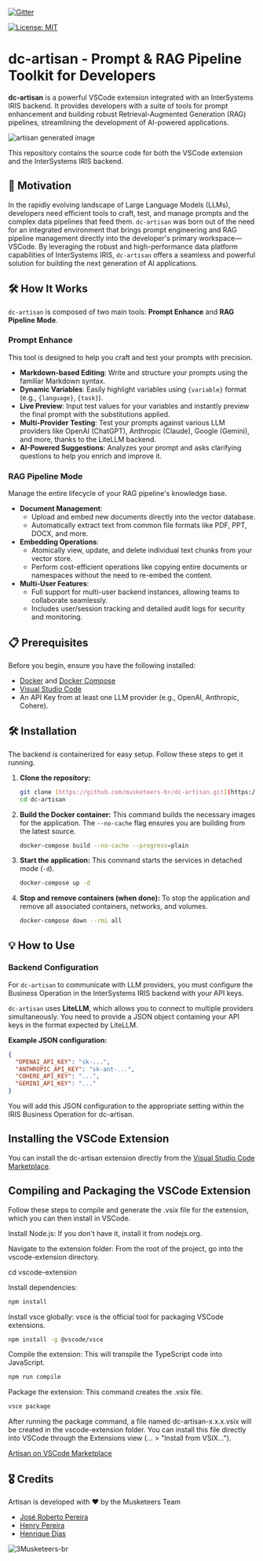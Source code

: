 [![Gitter](https://img.shields.io/badge/Available%20on-Intersystems%20Open%20Exchange-00b2a9.svg)](https://openexchange.intersystems.com/package/dc-artisan)

[![License: MIT](https://img.shields.io/badge/License-MIT-blue.svg?style=flat&logo=AdGuard)](LICENSE)

# dc-artisan - Prompt & RAG Pipeline Toolkit for Developers

**dc-artisan** is a powerful VSCode extension integrated with an InterSystems IRIS backend. It provides developers with a suite of tools for prompt enhancement and building robust Retrieval-Augmented Generation (RAG) pipelines, streamlining the development of AI-powered applications.

![artisan generated image](./assets/artisan_generated_image.png)

This repository contains the source code for both the VSCode extension and the InterSystems IRIS backend.

## 🚀 Motivation

In the rapidly evolving landscape of Large Language Models (LLMs), developers need efficient tools to craft, test, and manage prompts and the complex data pipelines that feed them. `dc-artisan` was born out of the need for an integrated environment that brings prompt engineering and RAG pipeline management directly into the developer's primary workspace—VSCode. By leveraging the robust and high-performance data platform capabilities of InterSystems IRIS, `dc-artisan` offers a seamless and powerful solution for building the next generation of AI applications.

## 🛠️ How It Works

`dc-artisan` is composed of two main tools: **Prompt Enhance** and **RAG Pipeline Mode**.

### Prompt Enhance

This tool is designed to help you craft and test your prompts with precision.

* **Markdown-based Editing**: Write and structure your prompts using the familiar Markdown syntax.
* **Dynamic Variables**: Easily highlight variables using `{variable}` format (e.g., `{language}`, `{task}`).
* **Live Preview**: Input test values for your variables and instantly preview the final prompt with the substitutions applied.
* **Multi-Provider Testing**: Test your prompts against various LLM providers like OpenAI (ChatGPT), Anthropic (Claude), Google (Gemini), and more, thanks to the LiteLLM backend.
* **AI-Powered Suggestions**: Analyzes your prompt and asks clarifying questions to help you enrich and improve it.

### RAG Pipeline Mode

Manage the entire lifecycle of your RAG pipeline's knowledge base.

* **Document Management**:
  * Upload and embed new documents directly into the vector database.
  * Automatically extract text from common file formats like PDF, PPT, DOCX, and more.
* **Embedding Operations**:
  * Atomically view, update, and delete individual text chunks from your vector store.
  * Perform cost-efficient operations like copying entire documents or namespaces without the need to re-embed the content.
* **Multi-User Features**:
  * Full support for multi-user backend instances, allowing teams to collaborate seamlessly.
  * Includes user/session tracking and detailed audit logs for security and monitoring.

## 📋 Prerequisites

Before you begin, ensure you have the following installed:

* [Docker](https://www.docker.com/get-started) and [Docker Compose](https://docs.docker.com/compose/install/)
* [Visual Studio Code](https://code.visualstudio.com/)
* An API Key from at least one LLM provider (e.g., OpenAI, Anthropic, Cohere).

## 🛠️ Installation

The backend is containerized for easy setup. Follow these steps to get it running.

1.  **Clone the repository:**
    ```bash
    git clone [https://github.com/musketeers-br/dc-artisan.git](https://github.com/musketeers-br/dc-artisan.git)
    cd dc-artisan
    ```

2.  **Build the Docker container:**
    This command builds the necessary images for the application. The `--no-cache` flag ensures you are building from the latest source.
    ```bash
    docker-compose build --no-cache --progress=plain
    ```

3.  **Start the application:**
    This command starts the services in detached mode (`-d`).
    ```bash
    docker-compose up -d
    ```

4.  **Stop and remove containers (when done):**
    To stop the application and remove all associated containers, networks, and volumes.
    ```bash
    docker-compose down --rmi all
    ```

## 💡 How to Use

### Backend Configuration

For `dc-artisan` to communicate with LLM providers, you must configure the Business Operation in the InterSystems IRIS backend with your API keys.

`dc-artisan` uses **LiteLLM**, which allows you to connect to multiple providers simultaneously. You need to provide a JSON object containing your API keys in the format expected by LiteLLM.

**Example JSON configuration:**
```json
{
  "OPENAI_API_KEY": "sk-...",
  "ANTHROPIC_API_KEY": "sk-ant-...",
  "COHERE_API_KEY": "...",
  "GEMINI_API_KEY": "..."
}

```

You will add this JSON configuration to the appropriate setting within the IRIS Business Operation for dc-artisan.

## Installing the VSCode Extension

You can install the dc-artisan extension directly from the [Visual Studio Code Marketplace](https://marketplace.visualstudio.com/items?itemName=3musketeers-br.dc-artisan).

## Compiling and Packaging the VSCode Extension

Follow these steps to compile and generate the .vsix file for the extension, which you can then install in VSCode.

Install Node.js:
If you don't have it, install it from nodejs.org.

Navigate to the extension folder:
From the root of the project, go into the vscode-extension directory.

cd vscode-extension

Install dependencies:

```bash
npm install
```

Install vsce globally:
vsce is the official tool for packaging VSCode extensions.

```bash
npm install -g @vscode/vsce
```

Compile the extension:
This will transpile the TypeScript code into JavaScript.

```bash
npm run compile
```

Package the extension:
This command creates the .vsix file.

```bash
vsce package
```

After running the package command, a file named dc-artisan-x.x.x.vsix will be created in the vscode-extension folder. You can install this file directly into VSCode through the Extensions view (... > "Install from VSIX...").

[Artisan on VSCode Marketplace](https://marketplace.visualstudio.com/items?itemName=3musketeers-br.dc-artisan)

## 🎖️ Credits
Artisan is developed with ❤️ by the Musketeers Team

* [José Roberto Pereira](https://community.intersystems.com/user/jos%C3%A9-roberto-pereira-0)
* [Henry Pereira](https://community.intersystems.com/user/henry-pereira)
* [Henrique Dias](https://community.intersystems.com/user/henrique-dias-2)

![3Musketeers-br](./assets/3musketeers.png)
